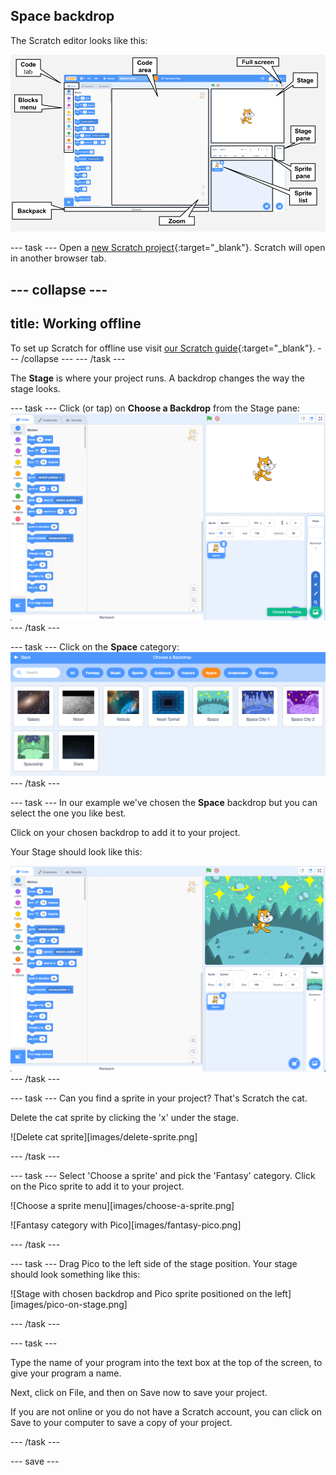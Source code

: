 ## Space backdrop

The Scratch editor looks like this:

![Scratch editor with Stage, code area and sprite list labelled](images/scratch-interface.png)

--- task ---
Open a [new Scratch project](http://rpf.io/scratch-new){:target="_blank"}. Scratch will open in another browser tab. 

--- collapse ---
---
title: Working offline
---
To set up Scratch for offline use visit [our Scratch guide](https://learning-admin.raspberrypi.org/en/projects/getting-started-scratch/1){:target="_blank"}.
--- /collapse ---
--- /task ---

The **Stage** is where your project runs. A backdrop changes the way the stage looks.

--- task ---
Click (or tap) on **Choose a Backdrop** from the Stage pane:
![Scratch editor showing Choose a Backdrop selected in the bottom right corner](images/choose-a-backdrop.png)
--- /task ---

--- task ---
Click on the **Space** category:
![The backdrops gallery with space category selected](images/space-backdrops.png)
--- /task ---

--- task ---
In our example we've chosen the **Space** backdrop but you can select the one you like best.

Click on your chosen backdrop to add it to your project. 

Your Stage should look like this:

![Scratch editor with the space backdrop added](images/inserted-backdrop.png)
--- /task ---

--- task ---
Can you find a sprite in your project? That's Scratch the cat. 

Delete the cat sprite by clicking the 'x' under the stage.

![Delete cat sprite][images/delete-sprite.png] 

--- /task ---

--- task ---
Select 'Choose a sprite' and pick the 'Fantasy' category. Click on the Pico sprite to add it to your project.

![Choose a sprite menu][images/choose-a-sprite.png] 

![Fantasy category with Pico][images/fantasy-pico.png] 

--- /task ---

--- task ---
Drag Pico to the left side of the stage position. Your stage should look something like this:

![Stage with chosen backdrop and Pico sprite positioned on the left][images/pico-on-stage.png] 

--- /task ---


--- task ---

Type the name of your program into the text box at the top of the screen, to give your program a name.

Next, click on File, and then on Save now to save your project.

If you are not online or you do not have a Scratch account, you can click on Save to your computer to save a copy of your project.

--- /task ---


--- save ---
